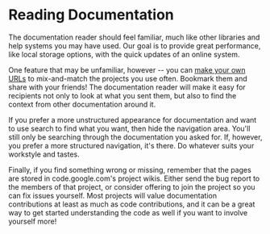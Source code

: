 # Reading Documentation #

The documentation reader should feel familiar, much like other libraries and help systems you may have used. Our goal is to provide great performance, like local storage options, with the quick updates of an online system.

One feature that may be unfamiliar, however -- you can [make your own URLs](UrlFormat.md) to mix-and-match the projects you use often. Bookmark them and share with your friends! The documentation reader will make it easy for recipients not only to look at what you sent them, but also to find the context from other documentation around it.

If you prefer a more unstructured appearance for documentation and want to use search to find what you want, then hide the navigation area. You'll still only be searching through the documentation you asked for. If, however, you prefer a more structured navigation, it's there. Do whatever suits your workstyle and tastes.

Finally, if you find something wrong or missing, remember that the pages are stored in code.google.com's project wikis.  Either send the bug report to the members of that project, or consider offering to join the project so you can fix issues yourself.  Most projects will value documentation contributions at least as much as code contributions, and it can be a great way to get started understanding the code as well if you want to involve yourself more!